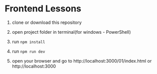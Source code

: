# Frontend Lessons

1) clone or download this repository

2) open project folder in terminal(for windows - PowerShell)

3) run ``npm install``

4) run ``npm run dev``

5) open your browser and go to http://localhost:3000/01/index.html or http://localhost:3000

